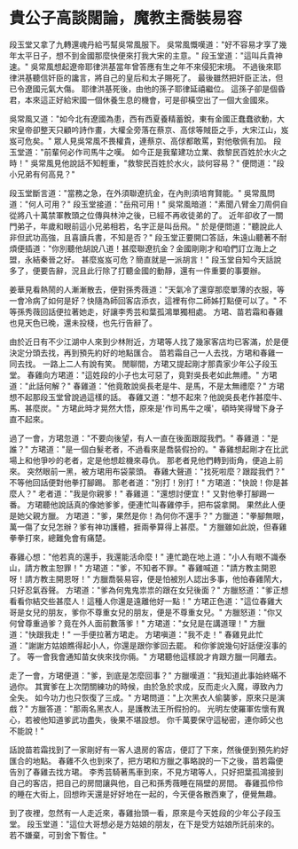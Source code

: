 # 貴公子高談闊論，魔教主喬裝易容

段玉堂又拿了九轉還魂丹給丐幫吳常風服下。 吳常風慨嘆道："好不容易才享了幾年太平日子，想不到金國那麼快便來打我大宋的主意。" 段玉堂道："這叫兵貴神速。" 吳常風想起遼帝耶律洪基當年曾答應有生之年不來侵犯宋境。 不過後來耶律洪基聽信奸臣的讒言，將自己的皇后和太子賜死了。 最後雖然把奸臣正法，但已令遼國元氣大傷。 耶律洪基死後，由他的孫子耶律延禧繼位。 這孫子卻是個昏君，本來這正好給宋國一個休養生息的機會，可是卻橫空出了一個大金國來。

吳常風又道："如今北有遼國為患，西有西夏養精蓄銳，東有金國正蠢蠢欲動，大宋皇帝卻整天只顧吟詩作畫，大權全旁落在蔡京、高俅等賊臣之手，大宋江山，岌岌可危矣。" 眾人見吳常風不畏權貴，連蔡京、高俅都敢罵，對他敬佩有加。 段玉堂道："前輩何必作司馬牛之嘆。 如今正是我輩建功立業、救黎民百姓於水火之時！" 吳常風見他說話不知輕重，"救黎民百姓於水火，談何容易？" 便問道："段小兄弟有何高見？"

段玉堂斷言道："當務之急，在外須聯遼抗金，在內則須培育賢能。" 吳常風問道："何人可用？" 段玉堂接道："岳飛可用！" 吳常風暗道："素聞八臂金刀周侗自從將八十萬禁軍教頭之位傳與林沖之後，已經不再收徒弟的了。 近年卻收了一關門弟子，年歲和眼前這小兄弟相若，名字正是叫岳飛。" 於是便問道："聽說此人非但武功高強，且喜讀兵書，不知是否？" 段玉堂正要開口答話，朱遠山聽著不耐煩便插道："你別聽他胡說八道！甚麼聯遼抗金？金國剛剛才和咱們訂立海上之盟，永結秦晉之好。 甚麼岌岌可危？簡直就是一派胡言！" 段玉堂自知今天話說多了，便要告辭，況且此行除了打聽金國的動靜，還有一件重要的事要辦。

姜華見看熱鬧的人漸漸散去，便對孫秀薇道："天氣冷了還穿那麼單薄的衣服，等一會冷病了如何是好？快隨為師回客店添衣，這裡有你二師姊打點便可以了。" 不等孫秀薇回話便拉著她走，好讓李秀芸和葉孤鴻單獨相處。 方珺、苗若霜和春雞也見天色已晚，還未投棧，也先行告辭了。

由於近日有不少江湖中人來到少林附近，方珺等人找了幾家客店均已客滿，於是便決定分頭去找，再到預先約好的地點匯合。 苗若霜自己一人去找，方珺和春雞一同去找。 一路上二人有說有笑。 閒聊間，方珺又提起剛才那貴家少年公子段玉堂。 春雞向方珺道："這姓段的小子也太可惡了，竟對吳長老如此無禮。" 方珺道："此話何解？" 春雞道："他竟敢說吳長老是牛、是馬，不是太無禮麼？" 方珺想不起那段玉堂曾說過這樣的話。 春雞又道："想不起來？他說吳長老作甚麼牛、馬、甚麼炭。" 方珺此時才晃然大悟，原來是'作司馬牛之嘆'，頓時笑得彎下身子直不起來。

過了一會，方珺忽道："不要向後望，有人一直在後面跟蹤我們。" 春雞道："是誰？" 方珺道："是一個白髮老者，不過看來是喬裝假扮的。" 春雞想起剛才在比武場上和他爭吵的老者，定是他想趁機來尋仇。 那老者見他們轉到街角，便追上前來。 突然眼前一黑，被方珺用布袋蒙頭。 春雞大聲道："找死啦麼？跟蹤我們？" 不等他回話便對他拳打腳踢。 那老者道："別打！別打！" 方珺道："快說！你是甚麼人？" 老者道："我是你親爹！" 春雞道："還想討便宜！" 又對他拳打腳踢一番。 方珺聽他說話真的像她爹爹，便連忙叫春雞停手，把布袋拿開。 果然此人便是她父親方臘。 方珺道："爹，果然是你！為何你不還手？" 方臘道："拳腳無眼，萬一傷了女兒怎辦？爹有神功護體，捱兩拳算得上甚麼。" 方臘雖如此說，但春雞拳拳打來，總難免會有痛楚。

春雞心想："他若真的還手，我還能活命麼！" 連忙跪在地上道："小人有眼不識泰山，請方教主恕罪！" 方珺道："爹，不知者不罪。" 春雞喊道："請方教主開恩呀！請方教主開恩呀！" 方臘喬裝易容，便是怕被別人認出多事，他怕春雞鬧大，只好忍氣吞聲。 方珺道："爹為何鬼鬼祟祟的跟在女兒後面？" 方臘怒道："爹正想看看你結交些甚麼人！這種人你還是遠離他好一點！" 方珺正色道："這位春雞大哥是女兒的朋友，爹你不尊重女兒的朋友，便是不尊重女兒。" 方臘怒道："你又何曾尊重過爹？竟在外人面前數落爹！" 方珺道："女兒是在講道理！" 方臘道："快跟我走！" 一手便拉著方珺走。 方珺嗔道："我不走！" 春雞見此忙道："謝謝方姑娘瞧得起小人，你還是跟你爹回去罷。 和你爹說幾句好話便沒事的了。 等一會我會通知苗女俠來找你倆。" 方珺聽他這樣說才肯跟方臘一同離去。

走了一會，方珺便道："爹，到底是怎麼回事？" 方臘嘆道："我知道此事始終瞞不過你。 其實爹在上次閉關練功的時候，由於急於求成，反而走火入魔，導致內力全失。 如今功力也只恢復了三成。" 方珺問道："上次黑衣人偷襲爹，原來只是演戲？" 方臘答道："那兩名黑衣人，是護教法王所假扮的。 光明左使羅軍佐懷有異心，若被他知道爹武功盡失，後果不堪設想。 你千萬要保守這秘密，連你師父也不能說！"

話說苗若霜找到了一家剛好有一客人退房的客店，便訂了下來，然後便到預先約好匯合的地點。 春雞不久也到來了，把方珺和方臘之事略說的一下之後，苗若霜便告別了春雞去找方珺。 李秀芸騎著馬車到來，不見方珺等人，只好把葉孤鴻接到自己的客店，把自己的房間讓與他，自己和孫秀薇睡在隔壁的房間。 春雞孤伶伶的睡在大街上，回想昨天還是好好地在一起的，今天便各散西東了，便覺無趣。

到了夜裡，忽然有一人走近來，春雞抬頭一看，原來是今天姓段的少年公子段玉堂。 段玉堂道："這位大哥想必是方姑娘的朋友，在下是受方姑娘所託前來的。 若不嫌棄，可到舍下暫住。"
